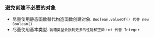 ### 避免创建不必要的对象
- 尽量使用静态函数替代构造函数创建对象. `Boolean.valueOf() 代替 new Boolean()`
- 尽量使用基本类型. `装箱类型会损耗更多的性能和空间` `int 代替 Integer`